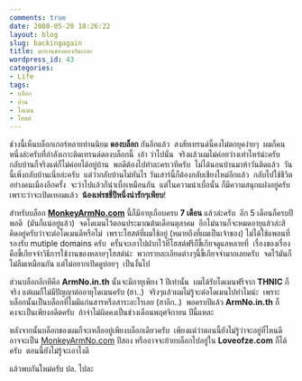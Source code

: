 ```yaml
---
comments: true
date: 2008-05-20 18:26:22
layout: blog
slug: backingagain
title: มาทานของดองกันเถอะ
wordpress_id: 43
categories:
- Life
tags:
- บล็อก
- บ้าน
- โดเมน
- โฮสต์
---
```


ช่วงนี้เห็นบล็อกเกอร์หลายท่านนิยม **ดองบล็อก** กันอีกแล้ว  สงสัยเทรนด์นี้คงไม่ตกยุคง่ายๆ  ผมก็คนหนึ่งล่ะครับที่กำลังเกาะติดเทรนด์ดองบล็อกนี้  เอ้า ว่าไปนั่น  จริงแล้วผมไม่ค่อยว่างเท่าไหร่น่ะครับ  กลับบ้านก็จริงแต่ก็ไม่ค่อยได้อยู่บ้าน  พอดีต้องไปทำละครเวทีครับ  ไม่ได้นอนบ้านมาห้าวันติดแล้ว  วันนี้เพิ่งกลับบ้านเนี่ยล่ะครับ  แต่ว่ากลับบ้านไม่ทันไร วันเสาร์นี้ก็ต้องกลับเชียงใหม่อีกแล้ว  กลับไปใช้ชีวิตอย่างคนเมืองอีกครั้ง  จะว่าไปแล้วก็น่าเบื่อเหมือนกัน  แต่ในความน่าเบื่อนั้น ก็มีความสนุกแฝงอยู่ครับ  เพราะว่าจะเปิดเทอมแล้ว  **น้องเฟรชชี่ปีหนึ่งน่ารักๆเพียบ**!

สำหรับบล็อก **[MonkeyArmNo.com](http://www.armno.in.th)** นี้ก็มีอายุเกือบครบ **7 เดือน** แล้วล่ะครับ  อีก 5 เดือนก็ครบปีพอดี  (มันก็แน่อยู่แล้ว)  จดโดเมนไว้ตอนประมาณต้นเดือนตุลาคม  อีกไม่นานก็จะหมดอายุแล้วล่ะสิ  คิดอยู่ครับว่าจะต่อโดเมนดีหรือไม่  เพราะโฮสต์ที่ผมใช้อยู่ (หมายถึงที่ผมเป็นเจ้าของ) ไม่ได้ใช้แพลนที่รองรับ mutiple domains ครับ  ครั้นจะเอาไปฝากไว้ที่โฮสต์ฟรีก็ขี้เกียจดูแลหลายที่  เรื่องของเรื่องคือขี้เกียจจำวิธีการใช้งานของหลายๆโฮสต์น่ะ  พวกรายละเอียดต่างๆนี้ขี้เกียจจำมากเลยครับ  จดไว้มันก็ไม่ลืมเหมือนกัน แต่ไม่อยากเปิดดูบ่อยๆ  เป็นงั้นไป

ส่วนบล็อกอีกทีคือ **ArmNo.in.th** นั้นจะมีอายุเพียง 1 ปีเท่านั้น  ผมได้รับโดเมนฟรีจาก **THNIC** ก็จริง แต่ผมก็ไม่มีปัญญาต่ออายุโดเมนครับ (ฮา..)  จริงๆแล้วผมไม่รู้จะต่อโดเมนไปทำไมน่ะ  เพราะบล็อกนั้นเป็นบล็อกที่ไมมีแก่นสารหรือสาระอะไรเลย (ฮาอีก..)  พอครบปีแล้ว **ArmNo.in.th** ก็คงจะเป็นเพียงอดีตครับ  ถ้าจำไม่ผิดคงเป็นช่วงเดือนพฤศจิกายน ปีนี้แหละ

หลังจากนั้นบล็อกของผมก็จะเหลืออยู่เพียงบล็อกเดียวครับ  เพียงแต่ว่าตอนนี้ยังไม่รู้ว่าจะอยู่ที่ไหนดี อาจจะเป็น [MonkeyArmNo.com](http://www.armno.in.th) ปีสอง หรืออาจจะย้ายบล็อกไปอยู่ใน **Loveofze.com** ก็ได้ครับ  ตอนนี้ยังไม่รู้จะเอาไงดี

แล้วพบกันใหม่ครับ
ปล. ไปละ